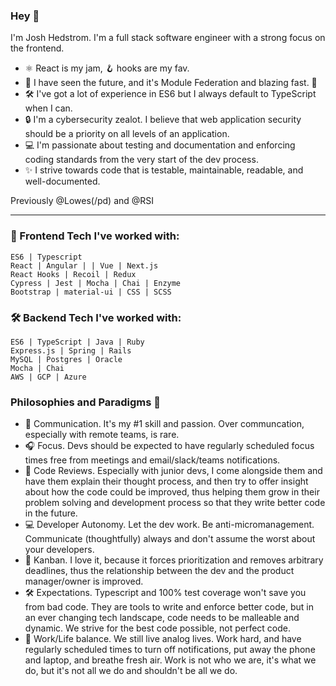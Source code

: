 ### Hey 🍃
I'm Josh Hedstrom. I'm a full stack software engineer with a strong focus on the frontend. 

- ⚛️ React is my jam, 🪝 hooks are my fav. 
- 🔮 I have seen the future, and it's Module Federation and blazing fast. 🚀
- 🛠 I've got a lot of experience in ES6 but I always default to TypeScript when I can.
- 🔒 I'm a cybersecurity zealot. I believe that web application security should be a priority on all levels of an application.
- 💻 I'm passionate about testing and documentation and enforcing coding standards from the very start of the dev process. 
- ✨ I strive towards code that is testable, maintainable, readable, and well-documented.

Previously @Lowes(/pd) and @RSI

- - - - 

### 🌻 Frontend Tech I've worked with:
```
ES6 | Typescript
React | Angular | | Vue | Next.js
React Hooks | Recoil | Redux
Cypress | Jest | Mocha | Chai | Enzyme
Bootstrap | material-ui | CSS | SCSS

```

### 🛠 Backend Tech I've worked with: 
```
ES6 | TypeScript | Java | Ruby
Express.js | Spring | Rails
MySQL | Postgres | Oracle
Mocha | Chai
AWS | GCP | Azure

```

### Philosophies and Paradigms 🌳

- 👋 Communication. It's my #1 skill and passion. Over communcation, especially with remote teams, is rare.
- 🎧 Focus. Devs should be expected to have regularly scheduled focus times free from meetings and email/slack/teams notifications.
- 🤝 Code Reviews. Especially with junior devs, I come alongside them and have them explain their thought process, and then try to offer insight about how the code could be improved, thus helping them grow in their problem solving and development process so that they write better code in the future.
- 💻 Developer Autonomy. Let the dev work. Be anti-micromanagement. Communicate (thoughtfully) always and don't assume the worst about your developers.
- 🚀 Kanban. I love it, because it forces prioritization and removes arbitrary deadlines, thus the relationship between the dev and the product manager/owner is improved.
- 🛠 Expectations. Typescript and 100% test coverage won't save you from bad code. They are tools to write and enforce better code, but in an ever changing tech landscape, code needs to be malleable and dynamic. We strive for the best code possible, not perfect code.
- 🌴 Work/Life balance. We still live analog lives. Work hard, and have regularly scheduled times to turn off notifications, put away the phone and laptop, and breathe fresh air. Work is not who we are, it's what we do, but it's not all we do and shouldn't be all we do.
